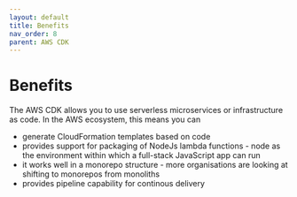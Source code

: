 ```yaml
---
layout: default
title: Benefits
nav_order: 8
parent: AWS CDK
---
```


# Benefits

The AWS CDK allows you to use serverless microservices or infrastructure as code. In the AWS ecosystem, this means you can

- generate CloudFormation templates based on code
- provides support for packaging of NodeJs lambda functions - node as the environment within which a full-stack JavaScript app can run
- it works well in a monorepo structure - more organisations are looking at shifting to monorepos from monoliths
- provides pipeline capability for continous delivery
